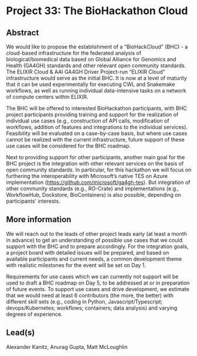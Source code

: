 # Project 33: The BioHackathon Cloud

## Abstract

We would like to propose the establishment of a "BioHackCloud" (BHC) - a cloud-based infrastructure for the federated analysis of biological/biomedical data based on Global Alliance for Genomics and Health (GA4GH) standards and other relevant open community standards. The ELIXIR Cloud & AAI GA4GH Driver Project-run “ELIXIR Cloud” infrastructure would serve as the initial BHC. It is now at a level of maturity that it can be used experimentally for executing CWL and Snakemake workflows, as well as running individual data-intensive tasks on a network of compute centers within ELIXIR.

The BHC will be offered to interested BioHackathon participants, with BHC project participants providing training and support for the realization of individual use cases (e.g., construction of API calls, modification of workflows, addition of features and integrations to the individual services). Feasibility will be evaluated on a case-by-case basis, but where use cases cannot be realized with the current infrastructure, future support of these use cases will be considered for the BHC roadmap.

Next to providing support for other participants, another main goal for the BHC project is the integration with other relevant services on the basis of open community standards. In particular, for this hackathon we will focus on furthering the interoperability with Microsoft’s native TES on Azure implementation (https://github.com/microsoft/ga4gh-tes). But integration of other community standards (e.g., RO-Crate) and implementations (e.g., WorkflowHub, Dockstore, BioContainers) is also possible, depending on participants' interests.

## More information

We will reach out to the leads of other project leads early (at least a month in advance) to get an understanding of possible use cases that we could support with the BHC and to prepare accordingly. For the integration goals, a project board with detailed issues will be prepared, and based on available participants and current needs, a common development theme with realistic milestones for the event will be set on Day 1.

Requirements for use cases which we can currently not support will be used to draft a BHC roadmap on Day 5, to be addressed at or in preparation of future events. To support use cases and drive development, we estimate that we would need at least 6 contributors (the more, the better) with different skill sets (e.g., coding in Python, Javascript/Typescript; devops/Kubernetes; workflows; containers; data analysis) and varying degrees of experience.

## Lead(s)

Alexander Kanitz, Anurag Gupta, Matt McLoughlin


